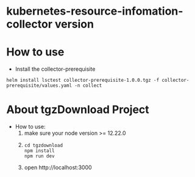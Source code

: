 # kubernetes-resource-infomation-collector version

# How to use
- Install the collector-prerequisite
```shell
helm install lsctest collector-prerequisite-1.0.0.tgz -f collector-prerequisite/values.yaml -n collect
```

# About tgzDownload Project
- How to use:
	1. make sure your node version >= 12.22.0
	1.  ```shell
		cd tgzdownload
		npm install
		npm run dev
		```
	1.  open http://localhost:3000
